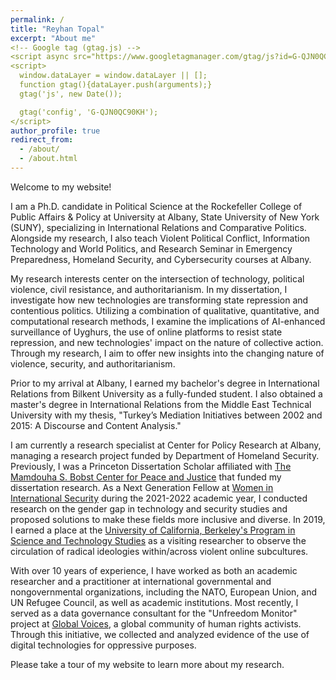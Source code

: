 ```yaml
---
permalink: /
title: "Reyhan Topal"
excerpt: "About me"
<!-- Google tag (gtag.js) -->
<script async src="https://www.googletagmanager.com/gtag/js?id=G-QJN0QC90KH"></script>
<script>
  window.dataLayer = window.dataLayer || [];
  function gtag(){dataLayer.push(arguments);}
  gtag('js', new Date());

  gtag('config', 'G-QJN0QC90KH');
</script>
author_profile: true
redirect_from: 
  - /about/
  - /about.html
---
```


Welcome to my website!

I am a Ph.D. candidate in Political Science at the Rockefeller College of Public Affairs & Policy at University at Albany, State University of New York (SUNY), specializing in International Relations and Comparative Politics. Alongside my research, I also teach Violent Political Conflict, Information Technology and World Politics, and Research Seminar in Emergency Preparedness, Homeland Security, and Cybersecurity courses at Albany.

My research interests center on the intersection of technology, political violence, civil resistance, and authoritarianism. In my dissertation, I investigate how new technologies are transforming state repression and contentious politics. Utilizing a combination of qualitative, quantitative, and computational research methods, I examine the implications of AI-enhanced surveillance of Uyghurs, the use of online platforms to resist state repression, and new technologies' impact on the nature of collective action. Through my research, I aim to offer new insights into the changing nature of violence, security, and authoritarianism.

Prior to my arrival at Albany, I earned my bachelor's degree in International Relations from Bilkent University as a fully-funded student. I also obtained a master's degree in International Relations from the Middle East Technical University with my thesis, "Turkey’s Mediation Initiatives between 2002 and 2015: A Discourse and Content Analysis."

I am currently a research specialist at Center for Policy Research at Albany, managing a research project funded by Department of Homeland Security. Previously, I was a Princeton Dissertation Scholar affiliated with [The Mamdouha S. Bobst Center for Peace and Justice](https://bobst.princeton.edu/) that funded my dissertation research. As a Next Generation Fellow at [Women in International Security](https://wiisglobal.org/) during the 2021-2022 academic year, I conducted research on the gender gap in technology and security studies and proposed solutions to make these fields more inclusive and diverse. In 2019, I earned a place at the [University of California, Berkeley's Program in Science and Technology Studies](https://cstms.berkeley.edu/research/sts/) as a visiting researcher to observe the circulation of radical ideologies within/across violent online subcultures.

With over 10 years of experience, I have worked as both an academic researcher and a practitioner at international governmental and nongovernmental organizations, including the NATO, European Union, and UN Refugee Council, as well as academic institutions. Most recently, I served as a data governance consultant for the "Unfreedom Monitor" project at [Global Voices](https://globalvoices.org/), a global community of human rights activists. Through this initiative, we collected and analyzed evidence of the use of digital technologies for oppressive purposes.

Please take a tour of my website to learn more about my research.


